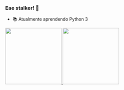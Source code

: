 ### Eae stalker! 👋



- 📚 Atualmente aprendendo Python 3

 <div>
  <a href="https://github.com/NotCapivara">
  <img height="180em" src="https://github-readme-stats.vercel.app/api?username=NotCapivara&show_icons=true&theme=merko&include_all_commits=true&count_private=true"/>
  <img height="180em" src="https://github-readme-stats.vercel.app/api/top-langs/?username=NotCapivara&layout=compact&langs_count=7&theme=merko"/>
</div>

